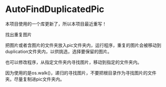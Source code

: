 # AutoFindDuplicatedPic
本项目使用的一个库更新了，所以本项目最近重写！

找出重复图片

把图片或者含图片的文件夹放入pic文件夹内，运行程序，重复的图片会被移动到duplication文件夹内，以供挑选，选择要保留的图片。

也可以修改程序，从指定文件夹内寻找图片，移动到指定的文件夹内。

因为使用的是os.walk()，递归的寻找图片，不要把根目录作为寻找图片的文件夹。尽量复制进pic文件夹内。
